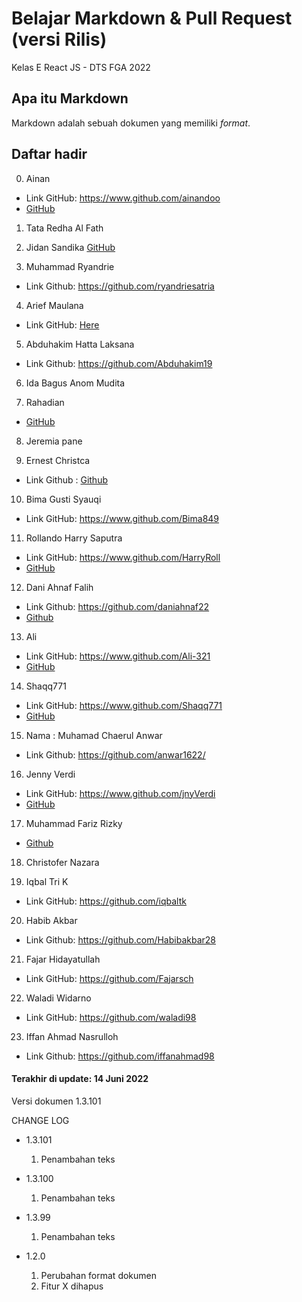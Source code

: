 # Belajar Markdown & Pull Request (versi Rilis)
Kelas E React JS - DTS FGA 2022

## Apa itu Markdown
Markdown adalah sebuah dokumen yang memiliki _format_.

## Daftar hadir

0. Ainan
- Link GitHub: https://www.github.com/ainandoo
- [GitHub](https://www.github.com/ainandoo)

1. Tata Redha Al Fath

2. Jidan Sandika [GitHub](https://www.github.com/jidan-sandika)

3. Muhammad Ryandrie 
- Link Github: https://github.com/ryandriesatria

4. Arief Maulana
- Link GitHub: [Here](https://github.com/Kochiyoshi)

5. Abduhakim Hatta Laksana
- Link Github: https://github.com/Abduhakim19

6. Ida Bagus Anom Mudita

7. Rahadian 
- [GitHub](https://github.com/Rahanug)

8. Jeremia pane

9. Ernest Christca
- Link Github : [Github](https://github.com/ernestngenest)

10. Bima Gusti Syauqi
- Link GitHub: https://www.github.com/Bima849

11. Rollando Harry Saputra
- Link GitHub: https://www.github.com/HarryRoll
- [GitHub](https://www.github.com/Harryroll)

12. Dani Ahnaf Falih
- Link Github: https://github.com/daniahnaf22
- [Github](https://github.com/daniahnaf22)

13. Ali
- Link GitHub: https://www.github.com/Ali-321
- [GitHub](https://www.github.com/Ali-321)

14. Shaqq771
- Link GitHub: https://www.github.com/Shaqq771
- [GitHub](https://www.github.com/Shaqq771)

15. Nama : Muhamad Chaerul Anwar
- Link Github: https://github.com/anwar1622/

16. Jenny Verdi
- Link GitHub: https://www.github.com/jnyVerdi
- [GitHub](https://github.com/jnyVerdi)

17. Muhammad Fariz Rizky
- [Github](https://github.com/mfrzky)

18. Christofer Nazara

19. Iqbal Tri K
- Link GitHub: https://github.com/iqbaltk

20. Habib Akbar
- Link Github: https://github.com/Habibakbar28

21. Fajar Hidayatullah
- Link GitHub: https://github.com/Fajarsch

22. Waladi Widarno
 - Link GitHub: https://github.com/waladi98

23. Iffan Ahmad Nasrulloh
- Link Github: https://github.com/iffanahmad98


#### Terakhir di update: 14 Juni 2022
Versi dokumen 1.3.101

CHANGE LOG
- 1.3.101
  1. Penambahan teks
  
- 1.3.100
  1. Penambahan teks

- 1.3.99
  1. Penambahan teks

- 1.2.0
  1. Perubahan format dokumen
  2. Fitur X dihapus
